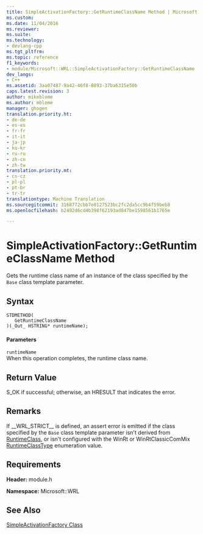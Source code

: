 ```yaml
---
title: SimpleActivationFactory::GetRuntimeClassName Method | Microsoft Docs
ms.custom: 
ms.date: 11/04/2016
ms.reviewer: 
ms.suite: 
ms.technology:
- devlang-cpp
ms.tgt_pltfrm: 
ms.topic: reference
f1_keywords:
- module/Microsoft::WRL::SimpleActivationFactory::GetRuntimeClassName
dev_langs:
- C++
ms.assetid: 3aa07487-9a42-46f8-8893-37ba6315e50b
caps.latest.revision: 3
author: mikeblome
ms.author: mblome
manager: ghogen
translation.priority.ht:
- de-de
- es-es
- fr-fr
- it-it
- ja-jp
- ko-kr
- ru-ru
- zh-cn
- zh-tw
translation.priority.mt:
- cs-cz
- pl-pl
- pt-br
- tr-tr
translationtype: Machine Translation
ms.sourcegitcommit: 3168772cbb7e8127523bc2fc2da5cc9b4f59beb8
ms.openlocfilehash: b2492d6cd4b398f62193ad847be1598561b1765e

---
```

# SimpleActivationFactory::GetRuntimeClassName Method
Gets the runtime class name of an instance of the class specified by the `Base` class template parameter.  
  
## Syntax  
  
```  
STDMETHOD(  
   GetRuntimeClassName  
)(_Out_ HSTRING* runtimeName);  
```  
  
#### Parameters  
 `runtimeName`  
 When this operation completes, the runtime class name.  
  
## Return Value  
 S_OK if successful; otherwise, an HRESULT that indicates the error.  
  
## Remarks  
 If __WRL_STRICT\_\_ is defined, an assert error is emitted if the class specified by the `Base` class template parameter isn't derived from [RuntimeClass](../windows/runtimeclass-class.md), or isn't configured with the WinRt or WinRtClassicComMix [RuntimeClassType](../windows/runtimeclasstype-enumeration.md) enumeration value.  
  
## Requirements  
 **Header:** module.h  
  
 **Namespace:** Microsoft::WRL  
  
## See Also  
 [SimpleActivationFactory Class](../windows/simpleactivationfactory-class.md)


<!--HONumber=Jan17_HO2-->


